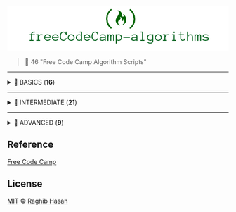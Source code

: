 ![logo](./logo.png)


> 🤺 46 "Free Code Camp Algorithm Scripts"

---
<details>
  <summary> 🔮 BASICS (<strong>16</strong>)</summary>
  <p>* [Reverse a String](./solutions/basics/reverse.js)* [Factorialize a Number](./solutions/basics/factorialize.js)* [Check for Palindromes](./solutions/basics/palindromes.js)* [Find the Longest Word in a String](./solutions/basics/longest.js)* [Title Case a Sentence](./solutions/basics/title-case.js)* [Return Largest Numbers in Arrays](./solutions/basics/largest-num.js)* [Confirm the Ending](./solutions/basics/confirm-end.js) * [Repeat a string repeat a string](./solutions/basics/repeat-string.js)* [Truncate a string](./solutions/basics/truncate.js)* [Chunky Monkey](./solutions/basics/chunky-monkey.js)* [Slasher Flick](./solutions/basics/slasher.js) * [Mutations](./solutions/basics/mutations.js)* [Falsy Bouncer](./solutions/basics/bouncer.js)* [Seek and Destroy](./solutions/basics/destroyer.js)* [Where do I belong](./solutions/basics/getIndexToIns.js)* [Caesars Cipher](./solutions/basics/rot13.js)</p>
</details>

---

<details>
  <summary> 🔮 INTERMEDIATE (<strong>21</strong>)</summary>
  <p>

* [Sum All Numbers in a Range](./solutions/intermediate/sumAll.js)
* [Diff Two Arrays](./solutions/intermediate/diffArray.js)
* [Roman Numeral Converter](./solutions/intermediate/convertToRoman.js)
* [Wherefore art thou](./solutions/intermediate/whatIsInAName.js)  
* [Search and Replace](./solutions/intermediate/myReplace.js)
* [Pig Latin](./solutions/intermediate/translatePigLatin.js)
* [DNA Pairing](./solutions/intermediate/pairElement.js)
* [Missing letters](./solutions/intermediate/fearNotLetter.js)
* [Boo who](./solutions/intermediate/booWho.js)
* [Sorted Union](./solutions/intermediate/uniteUnique.js)
* [Convert HTML Entities](./solutions/intermediate/convertHTML.js)
* [Spinal Tap Case](./solutions/intermediate/spinalCase.js)
* [Sum All Odd Fibonacci Numbers](./solutions/intermediate/sumFibs.js)
* [Sum All Primes](./solutions/intermediate/sumPrimes.js)
* [Smallest Common Multiple](./solutions/intermediate/smallestCommons.js)
* [Finders Keepers](./solutions/intermediate/findElement.js)
* [Drop it](./solutions/intermediate/dropElements.js)
* [Steamroller](./solutions/intermediate/steamrollArray.js)
* [Binary Agents](./solutions/intermediate/binaryAgent.js)
* [Everything Be True](./solutions/intermediate/truthCheck.js)
* [Arguments Optional](./solutions/intermediate/addTogether.js)

</p>
</details>

---

<details>
  <summary> 🔮 ADVANCED (<strong>9</strong>)</summary>
  <p>

* [Validate US Telephone Numbers](./solutions/advanced/telephoneCheck.js)
* [Record Collection](./solutions/advanced/updateRecords.js)
* [Symmetric Difference](./solutions/advanced/sym.js)
* [Exact Change](./solutions/advanced/checkCashRegister.js)
* [Inventory Update](./solutions/advanced/updateInventory.js)
* [No repeats please](./solutions/advanced/permAlone.js)
* [Make a Person](./solutions/advanced/makePerson.js)
* [Map the Debris](./solutions/advanced/orbitalPeriod.js)
* [Pairwise](./solutions/advanced/pairwise.js)

</p>
</details>

## Reference
[Free Code Camp](https://www.freecodecamp.com/)

## License
[MIT](./license) © [Raghib Hasan](http://raghibm.com/)

